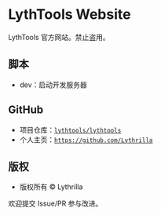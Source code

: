 # LythTools Website

LythTools 官方网站。禁止盗用。

## 脚本
- dev：启动开发服务器

## GitHub
- 项目仓库：[`lythtools/lythtools`](https://github.com/lythtools/lythtools)
- 个人主页：[`https://github.com/Lythrilla`](https://github.com/Lythrilla)

## 版权
- 版权所有 © Lythrilla


欢迎提交 Issue/PR 参与改进。
